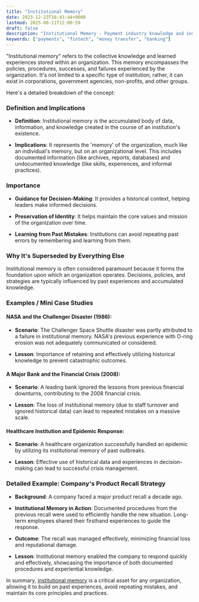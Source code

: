 ```yaml
---
title: "Institutional Memory"
date: 2023-12-23T16:43:44+0000
lastmod: 2025-08-11T12:00:59
draft: false
description: "Institutional Memory - Payment industry knowledge and insights"
keywords: ["payments", "fintech", "money transfer", "banking"]
---
```


"Institutional memory" refers to the collective knowledge and learned experiences stored within an organization. This memory encompasses the policies, procedures, successes, and failures experienced by the organization. It's not limited to a specific type of institution; rather, it can exist in corporations, government agencies, non-profits, and other groups.

Here's a detailed breakdown of the concept:

### Definition and Implications

- **Definition**: Institutional memory is the accumulated body of data, information, and knowledge created in the course of an institution's existence.

- **Implications**: It represents the 'memory' of the organization, much like an individual's memory, but on an organizational level. This includes documented information (like archives, reports, databases) and undocumented knowledge (like skills, experiences, and informal practices).

### Importance

- **Guidance for Decision-Making**: It provides a historical context, helping leaders make informed decisions.

- **Preservation of Identity**: It helps maintain the core values and mission of the organization over time.

- **Learning from Past Mistakes**: Institutions can avoid repeating past errors by remembering and learning from them.

### Why It's Superseded by Everything Else

Institutional memory is often considered paramount because it forms the foundation upon which an organization operates. Decisions, policies, and strategies are typically influenced by past experiences and accumulated knowledge.

### Examples / Mini Case Studies

#### **NASA and the Challenger Disaster (1986)**:

- **Scenario**: The Challenger Space Shuttle disaster was partly attributed to a failure in institutional memory. NASA's previous experience with O-ring erosion was not adequately communicated or considered.

- **Lesson**: Importance of retaining and effectively utilizing historical knowledge to prevent catastrophic outcomes.

#### **A Major Bank and the Financial Crisis (2008)**:

- **Scenario**: A leading bank ignored the lessons from previous financial downturns, contributing to the 2008 financial crisis.

- **Lesson**: The loss of institutional memory (due to staff turnover and ignored historical data) can lead to repeated mistakes on a massive scale.

#### **Healthcare Institution and Epidemic Response**:

- **Scenario**: A healthcare organization successfully handled an epidemic by utilizing its institutional memory of past outbreaks.

- **Lesson**: Effective use of historical data and experiences in decision-making can lead to successful crisis management.

### Detailed Example: Company's Product Recall Strategy

- **Background**: A company faced a major product recall a decade ago.

- **Institutional Memory in Action**: Documented procedures from the previous recall were used to efficiently handle the new situation. Long-term employees shared their firsthand experiences to guide the response.

- **Outcome**: The recall was managed effectively, minimizing financial loss and reputational damage.

- **Lesson**: Institutional memory enabled the company to respond quickly and effectively, showcasing the importance of both documented procedures and experiential knowledge.

In summary, [institutional memory](https://faisalkhanllc.xyz/resources/payments-wiki/i/institutional-memory/) is a critical asset for any organization, allowing it to build on past experiences, avoid repeating mistakes, and maintain its core principles and practices.